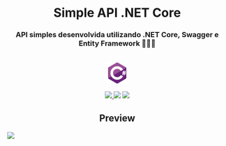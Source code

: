 <h1 align="center">Simple API .NET Core </h1>

<h3 align="center">API simples desenvolvida utilizando .NET Core, Swagger e Entity Framework  👨🏻‍💻 </h3>

<div style="display: inline_block" align = "center"><br>
<img align="center" alt="Jonas-C#" height="50" width="50" src="https://raw.githubusercontent.com/devicons/devicon/master/icons/csharp/csharp-original.svg">
</div>

<div style="display: inline_block" align = "center"><br>
<a href="https://docs.microsoft.com/pt-br/dotnet/csharp/>" target="_blank"> <img src="https://img.shields.io/static/v1?label=Linguagem&message=.NET Core&color=purple"  </a>
<a href="https://docs.microsoft.com/pt-br/ef/" target="_blank"> <img src="https://img.shields.io/static/v1?label=Framework&message=Entity Framework&color=blue"></a>
<a href="https://swagger.io" target="_blank"> <img src="https://img.shields.io/static/v1?label=Framework&message=Swagger&color=green"></a>
</div>

<h2 align="center">Preview</h2>

<img  align ="center" src="https://user-images.githubusercontent.com/67005476/148240206-ee255e99-a0c8-4c8a-a2fb-aea51db5a6a8.png">


